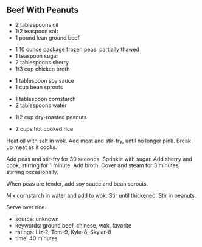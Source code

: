 Beef With Peanuts
-----------------

- 2 tablespoons oil
- 1/2 teaspoon salt
- 1 pound lean ground beef
<!-- -->
- 1 10 ounce package frozen peas, partially thawed
- 1 teaspoon sugar
- 2 tablespoons sherry
- 1/3 cup chicken broth
<!-- -->
- 1 tablespoon soy sauce
- 1 cup bean sprouts
<!-- -->
- 1 tablespoon cornstarch
- 2 tablespoons water
<!-- -->
- 1/2 cup dry-roasted peanuts
<!-- -->
- 2 cups hot cooked rice

Heat oil with salt in wok.  Add meat and stir-fry, until no longer
pink.  Break up meat as it cooks.

Add peas and stir-fry for 30 seconds.  Sprinkle with sugar.  Add
sherry and cook, stirring for 1 minute.  Add broth.  Cover and steam
for 3 minutes, stirring occasionally.

When peas are tender, add soy sauce and bean sprouts.

Mix cornstarch in water and add to wok.  Stir until thickened.  Stir
in peanuts.

Serve over rice.

- source: unknown
- keywords: ground beef, chinese, wok, favorite
- ratings: Liz-?, Tom-9, Kyle-8, Skylar-8
- time: 40 minutes
